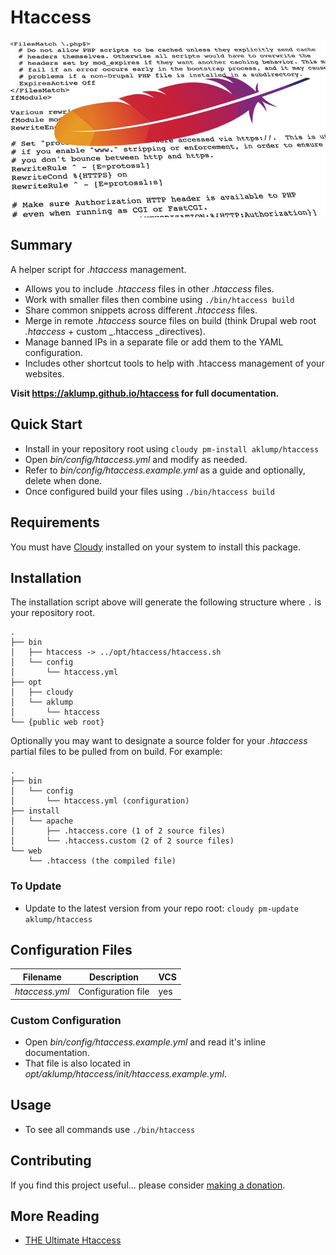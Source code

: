 # Htaccess

![htaccess](images/htaccess.jpg)

## Summary

A helper script for _.htaccess_ management.

* Allows you to include _.htaccess_ files in other _.htaccess_ files.
* Work with smaller files then combine using `./bin/htaccess build`
* Share common snippets across different _.htaccess_ files.
* Merge in remote _.htaccess_ source files on build (think Drupal web root _.htaccess_ + custom _.htaccess _directives). 
* Manage banned IPs in a separate file or add them to the YAML configuration.
* Includes other shortcut tools to help with .htaccess management of your websites.

**Visit <https://aklump.github.io/htaccess> for full documentation.**

## Quick Start

- Install in your repository root using `cloudy pm-install aklump/htaccess`
- Open _bin/config/htaccess.yml_ and modify as needed.
- Refer to _bin/config/htaccess.example.yml_ as a guide and optionally, delete when done.
- Once configured build your files using `./bin/htaccess build`

## Requirements

You must have [Cloudy](https://github.com/aklump/cloudy) installed on your system to install this package.

## Installation

The installation script above will generate the following structure where `.` is your repository root.

    .
    ├── bin
    │   ├── htaccess -> ../opt/htaccess/htaccess.sh
    │   └── config
    │       └── htaccess.yml
    ├── opt
    │   ├── cloudy
    │   └── aklump
    │       └── htaccess
    └── {public web root}

Optionally you may want to designate a source folder for your _.htaccess_ partial files to be pulled from on build.  For example:

    .
    ├── bin
    │   └── config
    │       └── htaccess.yml (configuration)
    ├── install
    │   └── apache
    │       ├── .htaccess.core (1 of 2 source files)
    │       └── .htaccess.custom (2 of 2 source files)
    └── web
        └── .htaccess (the compiled file)
    
### To Update

- Update to the latest version from your repo root: `cloudy pm-update aklump/htaccess`

## Configuration Files

| Filename | Description | VCS |
|----------|----------|---|
| _htaccess.yml_ | Configuration file | yes |

### Custom Configuration

* Open _bin/config/htaccess.example.yml_ and read it's inline documentation.
* That file is also located in _opt/aklump/htaccess/init/htaccess.example.yml_.

## Usage

* To see all commands use `./bin/htaccess`

## Contributing

If you find this project useful... please consider [making a donation](https://www.paypal.com/cgi-bin/webscr?cmd=_s-xclick&hosted_button_id=4E5KZHDQCEUV8&item_name=Gratitude%20for%20aklump%2Fwebsite-htaccess).

## More Reading

* [THE Ultimate Htaccess](https://www.askapache.com/htaccess)
